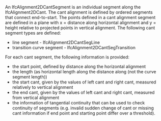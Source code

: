 An IfcAlignment2DCantSegment is an individual segment along the IfcAlignment2DCant.
The cant alignment is defined by ordered segments that connect end-to-start. The points defined in a cant alignment segment are defined in a plane with x = distance along horizontal alignment and y = height relative to projected points in vertical alignment. 
The following cant segment types are defined:
* line segment - IfcAlignment2DCantSegLine
* transition curve segment - IfcAlignment2DCantSegTransition


For each cant segment, the following information is provided:
* the start point, defined by distance along the horizontal alignment
* the length (as horizontal length along the distance along (not the curve segment length))
* the start cant, given by the values of left cant and right cant, measured relatively to vertical alignment
* the end cant, given by the values of left cant and right cant, measured from vertical alignment
* the information of tangential continuity that can be used to check continuity of segments (e.g. invalid sudden change of cant or missing cant information if end point and starting point differ over a threshold).
